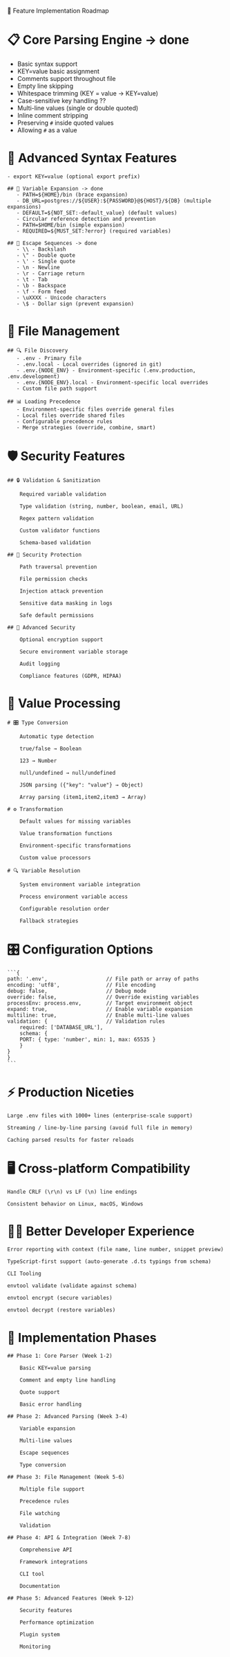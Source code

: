 🚀 Feature Implementation Roadmap

# 📋 Core Parsing Engine -> done

- Basic syntax support
- KEY=value basic assignment
- Comments support throughout file
- Empty line skipping
- Whitespace trimming (KEY = value → KEY=value)
- Case-sensitive key handling ??
- Multi-line values (single or double quoted)
- Inline comment stripping
- Preserving `#` inside quoted values
- Allowing `#` as a value

# 🎯 Advanced Syntax Features

    - export KEY=value (optional export prefix)

    ## 🔄 Variable Expansion -> done
       - PATH=${HOME}/bin (brace expansion)
       - DB_URL=postgres://${USER}:${PASSWORD}@${HOST}/${DB} (multiple expansions)
       - DEFAULT=${NOT_SET:-default_value} (default values)
       - Circular reference detection and prevention
       - PATH=$HOME/bin (simple expansion)
       - REQUIRED=${MUST_SET:?error} (required variables)

    ## 🚨 Escape Sequences -> done
       - \\ - Backslash
       - \" - Double quote
       - \' - Single quote
       - \n - Newline
       - \r - Carriage return
       - \t - Tab
       - \b - Backspace
       - \f - Form feed
       - \uXXXX - Unicode characters
       - \$ - Dollar sign (prevent expansion)

# 📁 File Management

    ## 🔍 File Discovery
       - .env - Primary file
       - .env.local - Local overrides (ignored in git)
       - .env.{NODE_ENV} - Environment-specific (.env.production, .env.development)
       - .env.{NODE_ENV}.local - Environment-specific local overrides
       - Custom file path support

    ## 📊 Loading Precedence
       - Environment-specific files override general files
       - Local files override shared files
       - Configurable precedence rules
       - Merge strategies (override, combine, smart)

# 🛡️ Security Features

    ## 🔒 Validation & Sanitization

        Required variable validation

        Type validation (string, number, boolean, email, URL)

        Regex pattern validation

        Custom validator functions

        Schema-based validation

    ## 🚫 Security Protection

        Path traversal prevention

        File permission checks

        Injection attack prevention

        Sensitive data masking in logs

        Safe default permissions

    ## 🔐 Advanced Security

        Optional encryption support

        Secure environment variable storage

        Audit logging

        Compliance features (GDPR, HIPAA)

# 🔧 Value Processing

    # 🎛️ Type Conversion

        Automatic type detection

        true/false → Boolean

        123 → Number

        null/undefined → null/undefined

        JSON parsing ({"key": "value"} → Object)

        Array parsing (item1,item2,item3 → Array)

    # ⚙️ Transformation

        Default values for missing variables

        Value transformation functions

        Environment-specific transformations

        Custom value processors

    # 🔍 Variable Resolution

        System environment variable integration

        Process environment variable access

        Configurable resolution order

        Fallback strategies

# 🎛️ Configuration Options

    ```{
    path: '.env',                   // File path or array of paths
    encoding: 'utf8',               // File encoding
    debug: false,                   // Debug mode
    override: false,                // Override existing variables
    processEnv: process.env,        // Target environment object
    expand: true,                   // Enable variable expansion
    multiline: true,                // Enable multi-line values
    validation: {                   // Validation rules
        required: ['DATABASE_URL'],
        schema: {
        PORT: { type: 'number', min: 1, max: 65535 }
        }
    }
    }
    ```

# ⚡ Production Niceties

    Large .env files with 1000+ lines (enterprise-scale support)

    Streaming / line-by-line parsing (avoid full file in memory)

    Caching parsed results for faster reloads

# 🖥️ Cross-platform Compatibility

    Handle CRLF (\r\n) vs LF (\n) line endings

    Consistent behavior on Linux, macOS, Windows

# 👨‍💻 Better Developer Experience

    Error reporting with context (file name, line number, snippet preview)

    TypeScript-first support (auto-generate .d.ts typings from schema)

    CLI Tooling

    envtool validate (validate against schema)

    envtool encrypt (secure variables)

    envtool decrypt (restore variables)

# 🚀 Implementation Phases

    ## Phase 1: Core Parser (Week 1-2)

        Basic KEY=value parsing

        Comment and empty line handling

        Quote support

        Basic error handling

    ## Phase 2: Advanced Parsing (Week 3-4)

        Variable expansion

        Multi-line values

        Escape sequences

        Type conversion

    ## Phase 3: File Management (Week 5-6)

        Multiple file support

        Precedence rules

        File watching

        Validation

    ## Phase 4: API & Integration (Week 7-8)

        Comprehensive API

        Framework integrations

        CLI tool

        Documentation

    ## Phase 5: Advanced Features (Week 9-12)

        Security features

        Performance optimization

        Plugin system

        Monitoring
